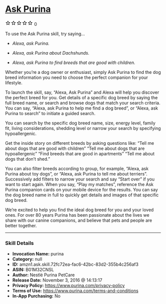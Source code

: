 # [Ask Purina](http://alexa.amazon.com/#skills/amzn1.ask.skill.72fc72ea-fac6-42bc-83d2-355b4c256af3)
![0 stars](../../images/ic_star_border_black_18dp_1x.png)![0 stars](../../images/ic_star_border_black_18dp_1x.png)![0 stars](../../images/ic_star_border_black_18dp_1x.png)![0 stars](../../images/ic_star_border_black_18dp_1x.png)![0 stars](../../images/ic_star_border_black_18dp_1x.png) 0

To use the Ask Purina skill, try saying...

* *Alexa, ask Purina.*

* *Alexa, ask Purina about Dachshunds.*

* *Alexa, ask Purina to find breeds that are good with children.*

Whether you’re a dog owner or enthusiast, simply Ask Purina to find the dog breed information you need to choose the perfect companion for your lifestyle.

To launch the skill, say, “Alexa, Ask Purina” and Alexa will help you discover the perfect breed for you. Get details of a specific dog breed by saying the full breed name, or search and browse dogs that match your search criteria. You can say, “Alexa, ask Purina to help me find a dog breed”, or “Alexa, ask Purina to search” to initiate a guided search.

You can search by the specific dog breed name, size, energy level, family fit, living considerations, shedding level or narrow your search by specifying hypoallergenic.

Get the inside story on different breeds by asking questions like:
“Tell me about dogs that are good with children”
“Tell me about dogs that are hypoallergenic”
“Find breeds that are good in apartments”
“Tell me about dogs that don’t shed.”

You can also filter breeds according to group, for example, “Alexa, ask Purina about toy dogs”, or “Alexa, ask Purina to tell me about terriers”. Successively add filters to narrow your search and say “Start over” if you want to start again. When you say, “Play my matches”, reference the Ask Purina companion cards on your mobile device for the results. You can say the dog breed name in full to quickly get details and images of that specific dog breed.

We’re excited to help you find the ideal dog breed for you and your loved ones. For over 80 years Purina has been passionate about the lives we share with our canine companions, and believe that pets and people are better together.

***

### Skill Details

* **Invocation Name:** purina
* **Category:** null
* **ID:** amzn1.ask.skill.72fc72ea-fac6-42bc-83d2-355b4c256af3
* **ASIN:** B01M32CNSL
* **Author:** Nestlé Purina PetCare
* **Release Date:** November 3, 2016 @ 14:13:17
* **Privacy Policy:** https://www.purina.com/privacy-policy
* **Terms of Use:** https://www.purina.com/terms-and-conditions
* **In-App Purchasing:** No
